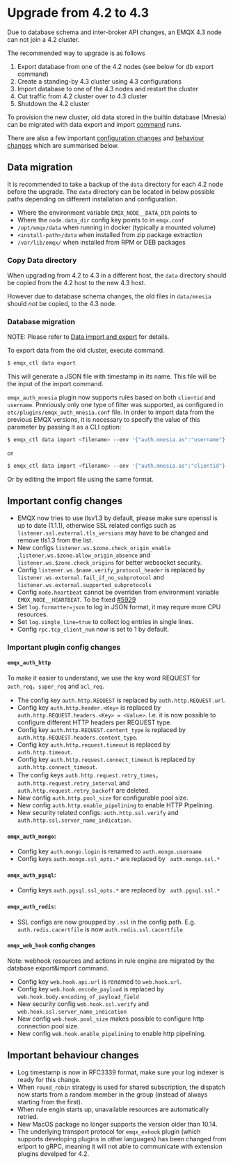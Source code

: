 # Upgrade from 4.2 to 4.3

Due to database schema and inter-broker API changes, an EMQX 4.3 node can not
join a 4.2 cluster.

The recommended way to upgrade is as follows

1. Export database from one of the 4.2 nodes (see below for db export command)
1. Create a standing-by 4.3 cluster using 4.3 configurations
1. Import database to one of the 4.3 nodes and restart the cluster
1. Cut traffic from 4.2 cluster over to 4.3 cluster
1. Shutdown the 4.2 cluster

To provision the new cluster, old data stored in the builtin database (Mnesia)
can be migrated with data export and import [command](#database-migration) runs.

There are also a few important [configuration changes](#important-config-changes)
and [behaviour changes](#important-behaviour-changes) which are summarised below.

## Data migration

It is recommended to take a backup of the `data` directory for each 4.2 node before
the upgrade. The `data` directory can be located in below possible paths depending
on different installation and configuration.

* Where the environment variable `EMQX_NODE__DATA_DIR` points to
* Where the `node.data_dir` config key points to in `emqx.conf`
* `/opt/emqx/data` when running in docker (typically a mounted volume)
* `<install-path>/data` when installed from zip package extraction
* `/var/lib/emqx/` when installed from RPM or DEB packages

### Copy Data directory

When upgrading from 4.2 to 4.3 in a different host,
the `data` directory should be copied from the 4.2 host to the new 4.3 host.

However due to database schema changes, the old files in `data/mnesia` should *not* be copied,
to the 4.3 node.

### Database migration

NOTE: Please refer to [Data import and export](../advanced/data-import-and-export.md) for details.

To export data from the old cluster, execute command.
```bash
$ emqx_ctl data export
```

This will generate a JSON file with timestamp in its name. This file will be the input of the import command.

`emqx_auth_mnesia` plugin now supports rules based on both `clientid` and `username`.
Previously only one type of filter was supported, as configured in `etc/plugins/emqx_auth_mnesia.conf` file.
In order to import data from the previous EMQX versions, it is necessary to specify the value of this parameter by passing it as a CLI option:

```bash
$ emqx_ctl data import <filename> --env '{"auth.mnesia.as":"username"}'
```

or

```bash
$ emqx_ctl data import <filename> --env '{"auth.mnesia.as":"clientid"}'
```

Or by editing the import file using the same format.

## Important config changes

- EMQX now tries to use tlsv1.3 by default, please make sure openssl is up to date (1.1.1), otherwise SSL related configs such as `listener.ssl.external.tls_versions` may have to be changed and remove tls1.3 from the list.
- New configs `listener.ws.$zone.check_origin_enable` ,`listener.ws.$zone.allow_origin_absence` and `listener.ws.$zone.check_origins` for better websocket security.
- Config `listener.ws.$name.verify_protocol_header` is replaced by `listener.ws.external.fail_if_no_subprotocol` and `listener.ws.external.supported_subprotocols`
- Config `node.heartbeat` cannot be overriden from environment variable `EMQX_NODE__HEARTBEAT`. To be fixed [#5929](https://github.com/emqx/emqx/issues/5929)
- Set `log.formatter=json` to log in JSON format, it may requre more CPU resources.
- Set `log.single_line=true` to collect log entries in single lines.
- Config `rpc.tcp_client_num` now is set to 1 by default.

### Important plugin config changes

#### `emqx_auth_http`

To make it easier to understand, we use the key word REQUEST for `auth_req`，`super_req` and `acl_req`.

- The config key `auth.http.REQUEST` is replaced by `auth.http.REQUEST.url`.
- Config key `auth.http.header.<Key>` is replaced by `auth.http.REQUEST.headers.<Key> = <Value>`. I.e. it is now possible to configure different HTTP headers per REQUEST type.
- Config key `auth.http.REQUEST.content_type` is replaced by `auth.http.REQUEST.headers.content_type`.
- Config key `auth.http.request.timeout` is replaced by `auth.http.timeout`.
- Config key `auth.http.request.connect_timeout` is replaced by `auth.http.connect_timeout`.
- The config keys `auth.http.request.retry_times`，`auth.http.request.retry_interval` and `auth.http.request.retry_backoff` are deleted.
- New config `auth.http.pool_size` for configurable pool size.
- New config `auth.http.enable_pipelining` to enable HTTP Pipelining.
- New security related configs: `auth.http.ssl.verify` and `auth.http.ssl.server_name_indication`.

#### `emqx_auth_mongo`:

- Config key `auth.mongo.login` is renamed to `auth.mongo.username`
- Config keys `auth.mongo.ssl_opts.*` are replaced by ` auth.mongo.ssl.*`

#### `emqx_auth_pgsql`:

- Config keys `auth.pgsql.ssl_opts.*` are replaced by ` auth.pgsql.ssl.*`

#### `emqx_auth_redis`:

- SSL configs are now groupped by `.ssl` in the config path. E.g. `auth.redis.cacertfile` is now `auth.redis.ssl.cacertfile`

#### `emqx_web_hook` config changes

Note: webhook resources and actions in rule engine are migrated by the database export&import command.

- Config key `web.hook.api.url` is renamed to `web.hook.url`.
- Config key `web.hook.encode_payload` is replaced by `web.hook.body.encoding_of_payload_field`
- New security config `web.hook.ssl.verify` and `web.hook.ssl.server_name_indication`
- New config `web.hook.pool_size` makes possible to configure http connection pool size.
- New config `web.hook.enable_pipelining` to enable http pipelining.

## Important behaviour changes

- Log timestamp is now in RFC3339 format, make sure your log indexer is ready for this change.
- When `round_robin` strategy is used for shared subscription, the dispatch now starts from a random member in the group (instead of always starting from the first).
- When rule engin starts up, unavailable resources are automatically retried.
- New MacOS package no longer supports the version older than 10.14.
- The underlying transport protocol for `emqx_exhook` plugin (which supports developing plugins in other languages) has been changed from erlport to gRPC,
  meaning it will not able to communicate with extension plugins develped for 4.2.
